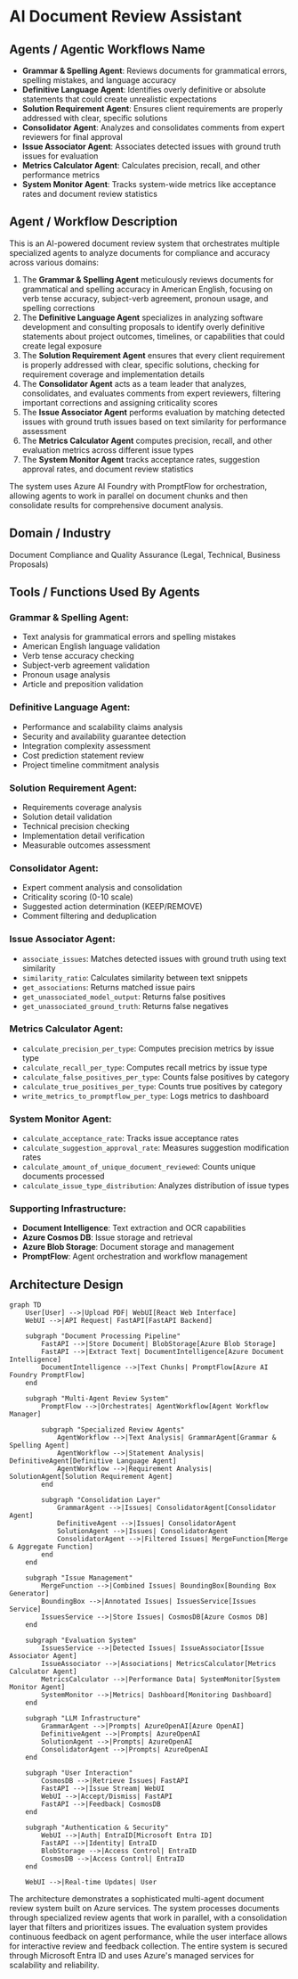 # AI Document Review Assistant

## Agents / Agentic Workflows Name

- **Grammar & Spelling Agent**: Reviews documents for grammatical errors, spelling mistakes, and language accuracy
- **Definitive Language Agent**: Identifies overly definitive or absolute statements that could create unrealistic expectations
- **Solution Requirement Agent**: Ensures client requirements are properly addressed with clear, specific solutions
- **Consolidator Agent**: Analyzes and consolidates comments from expert reviewers for final approval
- **Issue Associator Agent**: Associates detected issues with ground truth issues for evaluation
- **Metrics Calculator Agent**: Calculates precision, recall, and other performance metrics
- **System Monitor Agent**: Tracks system-wide metrics like acceptance rates and document review statistics

## Agent / Workflow Description

This is an AI-powered document review system that orchestrates multiple specialized agents to analyze documents for compliance and accuracy across various domains:

1. The **Grammar & Spelling Agent** meticulously reviews documents for grammatical and spelling accuracy in American English, focusing on verb tense accuracy, subject-verb agreement, pronoun usage, and spelling corrections
2. The **Definitive Language Agent** specializes in analyzing software development and consulting proposals to identify overly definitive statements about project outcomes, timelines, or capabilities that could create legal exposure
3. The **Solution Requirement Agent** ensures that every client requirement is properly addressed with clear, specific solutions, checking for requirement coverage and implementation details
4. The **Consolidator Agent** acts as a team leader that analyzes, consolidates, and evaluates comments from expert reviewers, filtering important corrections and assigning criticality scores
5. The **Issue Associator Agent** performs evaluation by matching detected issues with ground truth issues based on text similarity for performance assessment
6. The **Metrics Calculator Agent** computes precision, recall, and other evaluation metrics across different issue types
7. The **System Monitor Agent** tracks acceptance rates, suggestion approval rates, and document review statistics

The system uses Azure AI Foundry with PromptFlow for orchestration, allowing agents to work in parallel on document chunks and then consolidate results for comprehensive document analysis.

## Domain / Industry

Document Compliance and Quality Assurance (Legal, Technical, Business Proposals)

## Tools / Functions Used By Agents

### Grammar & Spelling Agent:
- Text analysis for grammatical errors and spelling mistakes
- American English language validation
- Verb tense accuracy checking
- Subject-verb agreement validation
- Pronoun usage analysis
- Article and preposition validation

### Definitive Language Agent:
- Performance and scalability claims analysis
- Security and availability guarantee detection
- Integration complexity assessment
- Cost prediction statement review
- Project timeline commitment analysis

### Solution Requirement Agent:
- Requirements coverage analysis
- Solution detail validation
- Technical precision checking
- Implementation detail verification
- Measurable outcomes assessment

### Consolidator Agent:
- Expert comment analysis and consolidation
- Criticality scoring (0-10 scale)
- Suggested action determination (KEEP/REMOVE)
- Comment filtering and deduplication

### Issue Associator Agent:
- `associate_issues`: Matches detected issues with ground truth using text similarity
- `similarity_ratio`: Calculates similarity between text snippets
- `get_associations`: Returns matched issue pairs
- `get_unassociated_model_output`: Returns false positives
- `get_unassociated_ground_truth`: Returns false negatives

### Metrics Calculator Agent:
- `calculate_precision_per_type`: Computes precision metrics by issue type
- `calculate_recall_per_type`: Computes recall metrics by issue type
- `calculate_false_positives_per_type`: Counts false positives by category
- `calculate_true_positives_per_type`: Counts true positives by category
- `write_metrics_to_promptflow_per_type`: Logs metrics to dashboard

### System Monitor Agent:
- `calculate_acceptance_rate`: Tracks issue acceptance rates
- `calculate_suggestion_approval_rate`: Measures suggestion modification rates
- `calculate_amount_of_unique_document_reviewed`: Counts unique documents processed
- `calculate_issue_type_distribution`: Analyzes distribution of issue types

### Supporting Infrastructure:
- **Document Intelligence**: Text extraction and OCR capabilities
- **Azure Cosmos DB**: Issue storage and retrieval
- **Azure Blob Storage**: Document storage and management
- **PromptFlow**: Agent orchestration and workflow management

## Architecture Design

```mermaid
graph TD
    User[User] -->|Upload PDF| WebUI[React Web Interface]
    WebUI -->|API Request| FastAPI[FastAPI Backend]
    
    subgraph "Document Processing Pipeline"
        FastAPI -->|Store Document| BlobStorage[Azure Blob Storage]
        FastAPI -->|Extract Text| DocumentIntelligence[Azure Document Intelligence]
        DocumentIntelligence -->|Text Chunks| PromptFlow[Azure AI Foundry PromptFlow]
    end
    
    subgraph "Multi-Agent Review System"
        PromptFlow -->|Orchestrates| AgentWorkflow[Agent Workflow Manager]
        
        subgraph "Specialized Review Agents"
            AgentWorkflow -->|Text Analysis| GrammarAgent[Grammar & Spelling Agent]
            AgentWorkflow -->|Statement Analysis| DefinitiveAgent[Definitive Language Agent]
            AgentWorkflow -->|Requirement Analysis| SolutionAgent[Solution Requirement Agent]
        end
        
        subgraph "Consolidation Layer"
            GrammarAgent -->|Issues| ConsolidatorAgent[Consolidator Agent]
            DefinitiveAgent -->|Issues| ConsolidatorAgent
            SolutionAgent -->|Issues| ConsolidatorAgent
            ConsolidatorAgent -->|Filtered Issues| MergeFunction[Merge & Aggregate Function]
        end
    end
    
    subgraph "Issue Management"
        MergeFunction -->|Combined Issues| BoundingBox[Bounding Box Generator]
        BoundingBox -->|Annotated Issues| IssuesService[Issues Service]
        IssuesService -->|Store Issues| CosmosDB[Azure Cosmos DB]
    end
    
    subgraph "Evaluation System"
        IssuesService -->|Detected Issues| IssueAssociator[Issue Associator Agent]
        IssueAssociator -->|Associations| MetricsCalculator[Metrics Calculator Agent]
        MetricsCalculator -->|Performance Data| SystemMonitor[System Monitor Agent]
        SystemMonitor -->|Metrics| Dashboard[Monitoring Dashboard]
    end
    
    subgraph "LLM Infrastructure"
        GrammarAgent -->|Prompts| AzureOpenAI[Azure OpenAI]
        DefinitiveAgent -->|Prompts| AzureOpenAI
        SolutionAgent -->|Prompts| AzureOpenAI
        ConsolidatorAgent -->|Prompts| AzureOpenAI
    end
    
    subgraph "User Interaction"
        CosmosDB -->|Retrieve Issues| FastAPI
        FastAPI -->|Issue Stream| WebUI
        WebUI -->|Accept/Dismiss| FastAPI
        FastAPI -->|Feedback| CosmosDB
    end
    
    subgraph "Authentication & Security"
        WebUI -->|Auth| EntraID[Microsoft Entra ID]
        FastAPI -->|Identity| EntraID
        BlobStorage -->|Access Control| EntraID
        CosmosDB -->|Access Control| EntraID
    end
    
    WebUI -->|Real-time Updates| User
```

The architecture demonstrates a sophisticated multi-agent document review system built on Azure services. The system processes documents through specialized review agents that work in parallel, with a consolidation layer that filters and prioritizes issues. The evaluation system provides continuous feedback on agent performance, while the user interface allows for interactive review and feedback collection. The entire system is secured through Microsoft Entra ID and uses Azure's managed services for scalability and reliability.
